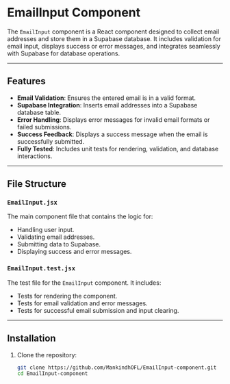 # EmailInput Component

The `EmailInput` component is a React component designed to collect email addresses and store them in a Supabase database. It includes validation for email input, displays success or error messages, and integrates seamlessly with Supabase for database operations.

---

## Features

- **Email Validation**: Ensures the entered email is in a valid format.
- **Supabase Integration**: Inserts email addresses into a Supabase database table.
- **Error Handling**: Displays error messages for invalid email formats or failed submissions.
- **Success Feedback**: Displays a success message when the email is successfully submitted.
- **Fully Tested**: Includes unit tests for rendering, validation, and database interactions.

---

## File Structure

### `EmailInput.jsx`

The main component file that contains the logic for:
- Handling user input.
- Validating email addresses.
- Submitting data to Supabase.
- Displaying success and error messages.

### `EmailInput.test.jsx`

The test file for the `EmailInput` component. It includes:
- Tests for rendering the component.
- Tests for email validation and error messages.
- Tests for successful email submission and input clearing.

---

## Installation

1. Clone the repository:
   ```bash
   git clone https://github.com/MankindhOFL/EmailInput-component.git
   cd EmailInput-component
